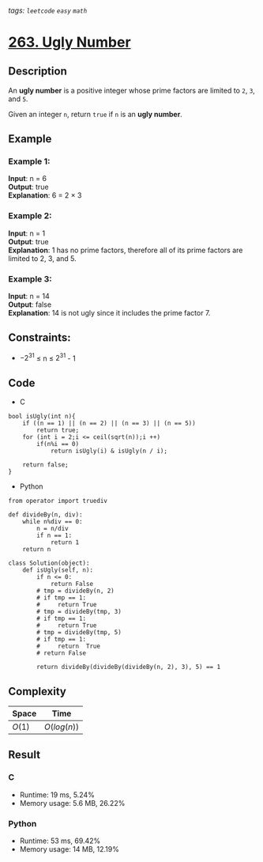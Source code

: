 ###### tags: `leetcode` `easy` `math`
# [263. Ugly Number](https://leetcode.com/problems/ugly-number/)

## Description

An **ugly number** is a positive integer whose prime factors are limited to `2`, `3`, and `5`.  
  
Given an integer `n`, return `true` if `n` is an **ugly number**.  

## Example

### Example 1:

**Input**: n = 6  
**Output**: true  
**Explanation**: 6 = 2 × 3  

### Example 2:

**Input**: n = 1  
**Output**: true  
**Explanation**: 1 has no prime factors, therefore all of its prime factors are limited to 2, 3, and 5.  

### Example 3:

**Input**: n = 14  
**Output**: false  
**Explanation**: 14 is not ugly since it includes the prime factor 7.  

## Constraints:

- $-2^{31}$ $\leq$ n $\leq$ $2^{31}$ - 1

## Code

- C

```c=
bool isUgly(int n){
    if ((n == 1) || (n == 2) || (n == 3) || (n == 5))
        return true;
    for (int i = 2;i <= ceil(sqrt(n));i ++)
        if(n%i == 0)
            return isUgly(i) & isUgly(n / i);
    
    return false;
}
```

- Python

```python=
from operator import truediv

def divideBy(n, div):
    while n%div == 0:
        n = n/div
        if n == 1:
            return 1
    return n

class Solution(object):
    def isUgly(self, n):
        if n <= 0:
            return False
        # tmp = divideBy(n, 2)
        # if tmp == 1:
        #     return True
        # tmp = divideBy(tmp, 3)
        # if tmp == 1:
        #     return True
        # tmp = divideBy(tmp, 5)
        # if tmp == 1:
        #     return  True
        # return False

        return divideBy(divideBy(divideBy(n, 2), 3), 5) == 1
```

## Complexity

|Space  |Time       |
|-      |-          |
|$O(1)$ |$O(log(n))$|

## Result

### C

- Runtime: 19 ms, 5.24%  
- Memory usage: 5.6 MB, 26.22%

### Python

- Runtime: 53 ms, 69.42%  
- Memory usage: 14 MB, 12.19%